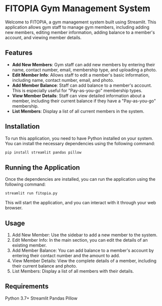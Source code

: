 # FITOPIA Gym Management System

Welcome to FITOPIA, a gym management system built using Streamlit. This application allows gym staff to manage gym members, including adding new members, editing member information, adding balance to a member's account, and viewing member details.

## Features

- **Add New Members**: Gym staff can add new members by entering their name, contact number, email, membership type, and uploading a photo.
- **Edit Member Info**: Allows staff to edit a member's basic information, including name, contact number, email, and photo.
- **Add Member Balance**: Staff can add balance to a member's account. This is especially useful for "Pay-as-you-go" membership types.
- **View Member Details**: Staff can view detailed information about a member, including their current balance if they have a "Pay-as-you-go" membership.
- **List Members**: Display a list of all current members in the system.

## Installation

To run this application, you need to have Python installed on your system. You can install the necessary dependencies using the following command:

```bash
pip install streamlit pandas pillow
```

## Running the Application

Once the dependencies are installed, you can run the application using the following command:

```bash
streamlit run fitopia.py
```

This will start the application, and you can interact with it through your web browser.

## Usage

1. Add New Member: Use the sidebar to add a new member to the system.
2. Edit Member Info: In the main section, you can edit the details of an existing member.
3. Add Member Balance: You can add balance to a member's account by entering their contact number and the amount to add.
4. View Member Details: View the complete details of a member, including their current balance and photo.
5. List Members: Display a list of all members with their details.

## Requirements

Python 3.7+
Streamlit
Pandas
Pillow
